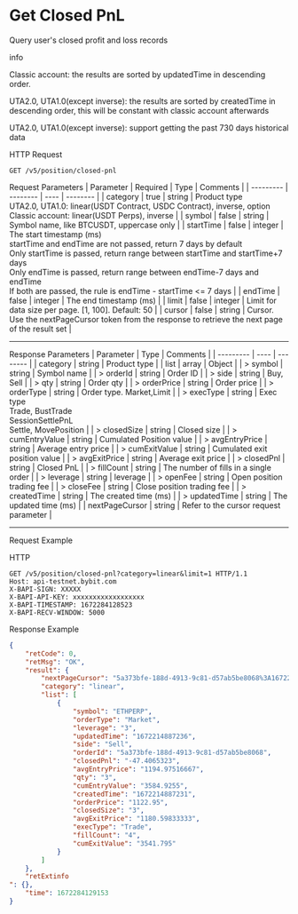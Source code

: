 # Get Closed PnL
Query user's closed profit and loss records


info

Classic account: the results are sorted by updatedTime in descending order.

UTA2.0, UTA1.0(except inverse): the results are sorted by createdTime in descending order, this will be constant with classic account afterwards

UTA2.0, UTA1.0(except inverse): support getting the past 730 days historical data


HTTP Request
```http
GET /v5/position/closed-pnl
```

Request Parameters
| Parameter | Required | Type | Comments |
| --------- | -------- | ---- | -------- |
| category | true | string | Product type <br> UTA2.0, UTA1.0: linear(USDT Contract, USDC Contract), inverse, option<br> Classic account: linear(USDT Perps), inverse |
| symbol | false | string | Symbol name, like BTCUSDT, uppercase only |
| startTime | false | integer | The start timestamp (ms) <br> startTime and endTime are not passed, return 7 days by default <br> Only startTime is passed, return range between startTime and startTime+7 days <br> Only endTime is passed, return range between endTime-7 days and endTime<br>If both are passed, the rule is endTime - startTime <= 7 days |
| endTime | false | integer | The end timestamp (ms) |
| limit | false | integer | Limit for data size per page. [1, 100]. Default: 50 |
| cursor | false | string | Cursor. Use the nextPageCursor token from the response to retrieve the next page of the result set |

---


Response Parameters
| Parameter | Type | Comments |
| --------- | ---- | -------- |
| category | string | Product type |
| list | array | Object |
| > symbol | string | Symbol name |
| > orderId | string | Order ID |
| > side | string | Buy, Sell |
| > qty | string | Order qty |
| > orderPrice | string | Order price |
| > orderType | string | Order type. Market,Limit |
| > execType | string | Exec type <br> Trade, BustTrade <br> SessionSettlePnL <br> Settle, MovePosition |
| > closedSize | string | Closed size |
| > cumEntryValue | string | Cumulated Position value |
| > avgEntryPrice | string | Average entry price |
| > cumExitValue | string | Cumulated exit position value |
| > avgExitPrice | string | Average exit price |
| > closedPnl | string | Closed PnL |
| > fillCount | string | The number of fills in a single order |
| > leverage | string | leverage |
| > openFee | string | Open position trading fee |
| > closeFee | string | Close position trading fee |
| > createdTime | string | The created time (ms) |
| > updatedTime | string | The updated time (ms) |
| nextPageCursor | string | Refer to the cursor request parameter |

---


Request Example

HTTP
 
  
  
```http
GET /v5/position/closed-pnl?category=linear&limit=1 HTTP/1.1
Host: api-testnet.bybit.com
X-BAPI-SIGN: XXXXX
X-BAPI-API-KEY: xxxxxxxxxxxxxxxxxx
X-BAPI-TIMESTAMP: 1672284128523
X-BAPI-RECV-WINDOW: 5000
```

Response Example
```json
{
    "retCode": 0,
    "retMsg": "OK",
    "result": {
        "nextPageCursor": "5a373bfe-188d-4913-9c81-d57ab5be8068%3A1672214887231423699%2C5a373bfe-188d-4913-9c81-d57ab5be8068%3A1672214887231423699",
        "category": "linear",
        "list": [
            {
                "symbol": "ETHPERP",
                "orderType": "Market",
                "leverage": "3",
                "updatedTime": "1672214887236",
                "side": "Sell",
                "orderId": "5a373bfe-188d-4913-9c81-d57ab5be8068",
                "closedPnl": "-47.4065323",
                "avgEntryPrice": "1194.97516667",
                "qty": "3",
                "cumEntryValue": "3584.9255",
                "createdTime": "1672214887231",
                "orderPrice": "1122.95",
                "closedSize": "3",
                "avgExitPrice": "1180.59833333",
                "execType": "Trade",
                "fillCount": "4",
                "cumExitValue": "3541.795"
            }
        ]
    },
    "retExtinfo
": {},
    "time": 1672284129153
}
```

